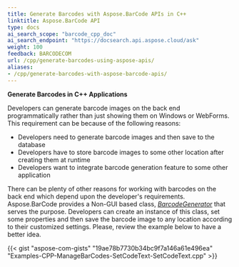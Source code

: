 ```yaml
---
title: Generate Barcodes with Aspose.BarCode APIs in C++
linktitle: Aspose.BarCode API
type: docs
ai_search_scope: "barcode_cpp_doc"
ai_search_endpoint: "https://docsearch.api.aspose.cloud/ask"
weight: 100
feedback: BARCODECOM
url: /cpp/generate-barcodes-using-aspose-apis/
aliases:
- /cpp/generate-barcodes-with-aspose-barcode-apis/
---
```


**Generate Barcodes in C++ Applications**

Developers can generate barcode images on the back end programmatically rather than just showing them on Windows or WebForms. This requirement can be because of the following reasons:

- Developers need to generate barcode images and then save to the database
- Developers have to store barcode images to some other location after creating them at runtime
- Developers want to integrate barcode generation feature to some other application

There can be plenty of other reasons for working with barcodes on the back end which depend upon the developer's requirements. Aspose.BarCode provides a Non-GUI based class, [*BarcodeGenerator*](https://reference.aspose.com/cpp/barcode/class/aspose.bar_code.generation.barcode_generator/) that serves the purpose. Developers can create an instance of this class, set some properties and then save the barcode image to any location according to their customized settings. Please, review the example below to have a better idea.

{{< gist "aspose-com-gists" "19ae78b7730b34bc9f7a146a61e496ea" "Examples-CPP-ManageBarCodes-SetCodeText-SetCodeText.cpp" >}}
